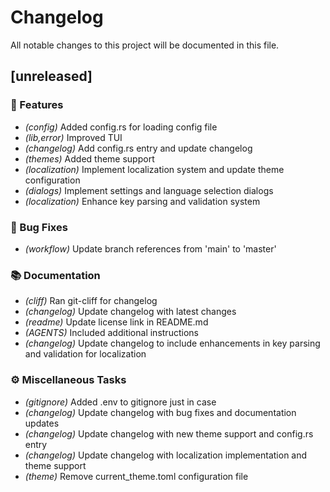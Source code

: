 # Changelog

All notable changes to this project will be documented in this file.

## [unreleased]

### 🚀 Features

- *(config)* Added config.rs for loading config file
- *(lib,error)* Improved TUI
- *(changelog)* Add config.rs entry and update changelog
- *(themes)* Added theme support
- *(localization)* Implement localization system and update theme configuration
- *(dialogs)* Implement settings and language selection dialogs
- *(localization)* Enhance key parsing and validation system

### 🐛 Bug Fixes

- *(workflow)* Update branch references from 'main' to 'master'

### 📚 Documentation

- *(cliff)* Ran git-cliff for changelog
- *(changelog)* Update changelog with latest changes
- *(readme)* Update license link in README.md
- *(AGENTS)* Included additional instructions
- *(changelog)* Update changelog to include enhancements in key parsing and validation for localization

### ⚙️ Miscellaneous Tasks

- *(gitignore)* Added .env to gitignore just in case
- *(changelog)* Update changelog with bug fixes and documentation updates
- *(changelog)* Update changelog with new theme support and config.rs entry
- *(changelog)* Update changelog with localization implementation and theme support
- *(theme)* Remove current_theme.toml configuration file

<!-- generated by git-cliff -->
